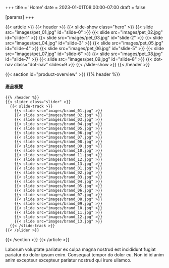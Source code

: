 +++
title = 'Home'
date = 2023-01-01T08:00:00-07:00
draft = false

[params]
+++

{{< article >}}
  {{< header >}}
    {{< slide-show class="hero" >}}
      {{< slide src="images/pet_01.jpg" id="slide-0" >}}
      {{< slide src="images/pet_02.jpg" id="slide-1" >}}
      {{< slide src="images/pet_03.jpg" id="slide-2" >}}
      {{< slide src="images/pet_04.jpg" id="slide-3" >}}
      {{< slide src="images/pet_05.jpg" id="slide-4" >}}
      {{< slide src="images/pet_06.jpg" id="slide-5" >}}
      {{< slide src="images/pet_07.jpg" id="slide-6" >}}
      {{< slide src="images/pet_08.jpg" id="slide-7" >}}
      {{< slide src="images/pet_09.jpg" id="slide-8" >}}
      {{< dot-nav class="dot-nav" slides=9 >}}
    {{< /slide-show >}}
  {{< /header >}}

  {{< section id="product-overview" >}}
    {{% header %}}
#### 產品概覽
    {{% /header %}}
    {{< slider class="slider" >}}
      {{< slide-track >}}
        {{< slide src="images/brand_01.jpg" >}}
        {{< slide src="images/brand_02.jpg" >}}
        {{< slide src="images/brand_03.jpg" >}}
        {{< slide src="images/brand_04.jpg" >}}
        {{< slide src="images/brand_05.jpg" >}}
        {{< slide src="images/brand_06.jpg" >}}
        {{< slide src="images/brand_07.jpg" >}}
        {{< slide src="images/brand_08.jpg" >}}
        {{< slide src="images/brand_09.jpg" >}}
        {{< slide src="images/brand_10.jpg" >}}
        {{< slide src="images/brand_11.jpg" >}}
        {{< slide src="images/brand_12.jpg" >}}
        {{< slide src="images/brand_13.jpg" >}}
        {{< slide src="images/brand_01.jpg" >}}
        {{< slide src="images/brand_02.jpg" >}}
        {{< slide src="images/brand_03.jpg" >}}
        {{< slide src="images/brand_04.jpg" >}}
        {{< slide src="images/brand_05.jpg" >}}
        {{< slide src="images/brand_06.jpg" >}}
        {{< slide src="images/brand_07.jpg" >}}
        {{< slide src="images/brand_08.jpg" >}}
        {{< slide src="images/brand_09.jpg" >}}
        {{< slide src="images/brand_10.jpg" >}}
        {{< slide src="images/brand_11.jpg" >}}
        {{< slide src="images/brand_12.jpg" >}}
        {{< slide src="images/brand_13.jpg" >}}
      {{< /slide-track >}}
    {{< /slider >}}
  {{< /section >}}
{{< /article >}}

Laborum voluptate pariatur ex culpa magna nostrud est incididunt fugiat
pariatur do dolor ipsum enim. Consequat tempor do dolor eu. Non id id anim anim
excepteur excepteur pariatur nostrud qui irure ullamco.
